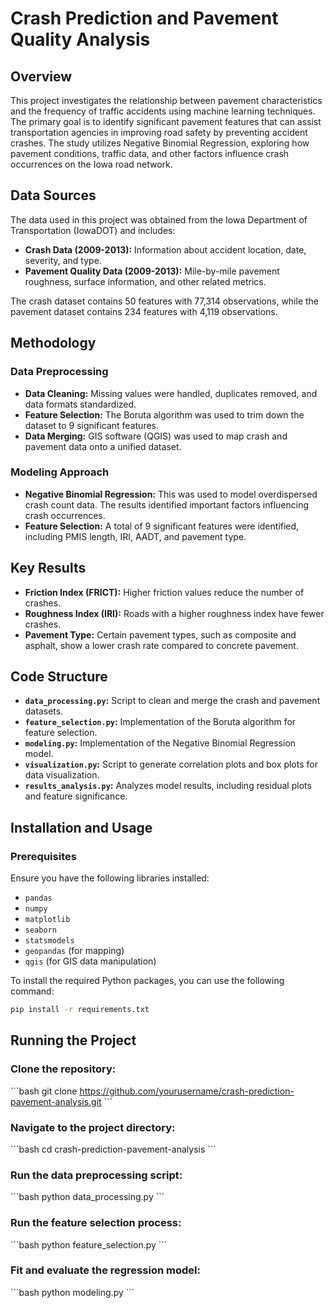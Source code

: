 # Crash Prediction and Pavement Quality Analysis

## Overview

This project investigates the relationship between pavement characteristics and the frequency of traffic accidents using machine learning techniques. The primary goal is to identify significant pavement features that can assist transportation agencies in improving road safety by preventing accident crashes. The study utilizes Negative Binomial Regression, exploring how pavement conditions, traffic data, and other factors influence crash occurrences on the Iowa road network.

## Data Sources

The data used in this project was obtained from the Iowa Department of Transportation (IowaDOT) and includes:

- **Crash Data (2009-2013):** Information about accident location, date, severity, and type.
- **Pavement Quality Data (2009-2013):** Mile-by-mile pavement roughness, surface information, and other related metrics.

The crash dataset contains 50 features with 77,314 observations, while the pavement dataset contains 234 features with 4,119 observations.

## Methodology

### Data Preprocessing

- **Data Cleaning:** Missing values were handled, duplicates removed, and data formats standardized.
- **Feature Selection:** The Boruta algorithm was used to trim down the dataset to 9 significant features.
- **Data Merging:** GIS software (QGIS) was used to map crash and pavement data onto a unified dataset.

### Modeling Approach

- **Negative Binomial Regression:** This was used to model overdispersed crash count data. The results identified important factors influencing crash occurrences.
- **Feature Selection:** A total of 9 significant features were identified, including PMIS length, IRI, AADT, and pavement type.

## Key Results

- **Friction Index (FRICT):** Higher friction values reduce the number of crashes.
- **Roughness Index (IRI):** Roads with a higher roughness index have fewer crashes.
- **Pavement Type:** Certain pavement types, such as composite and asphalt, show a lower crash rate compared to concrete pavement.

## Code Structure

- **`data_processing.py`:** Script to clean and merge the crash and pavement datasets.
- **`feature_selection.py`:** Implementation of the Boruta algorithm for feature selection.
- **`modeling.py`:** Implementation of the Negative Binomial Regression model.
- **`visualization.py`:** Script to generate correlation plots and box plots for data visualization.
- **`results_analysis.py`:** Analyzes model results, including residual plots and feature significance.

## Installation and Usage

### Prerequisites

Ensure you have the following libraries installed:

- `pandas`
- `numpy`
- `matplotlib`
- `seaborn`
- `statsmodels`
- `geopandas` (for mapping)
- `qgis` (for GIS data manipulation)

To install the required Python packages, you can use the following command:

```bash
pip install -r requirements.txt
```
## Running the Project

### Clone the repository:
\`\`\`bash
git clone https://github.com/yourusername/crash-prediction-pavement-analysis.git
\`\`\`

### Navigate to the project directory:
\`\`\`bash
cd crash-prediction-pavement-analysis
\`\`\`

### Run the data preprocessing script:
\`\`\`bash
python data_processing.py
\`\`\`

### Run the feature selection process:
\`\`\`bash
python feature_selection.py
\`\`\`

### Fit and evaluate the regression model:
\`\`\`bash
python modeling.py
\`\`\`

